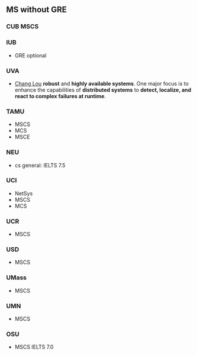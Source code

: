 ## MS without GRE
### CUB MSCS
### IUB
- GRE optional
### UVA
- [Chang Lou](https://changlousys.github.io/about/) **robust** and **highly available systems**. One major focus is to enhance the capabilities of **distributed systems** to **detect, localize, and react to complex failures at runtime**.
### TAMU 
- MSCS
- MCS
- MSCE
### NEU
- cs general: IELTS 7.5
### UCI
- NetSys
- MSCS
- MCS
### UCR
- MSCS
### USD
- MSCS
### UMass
- MSCS
### UMN
- MSCS
### OSU
- MSCS IELTS 7.0
